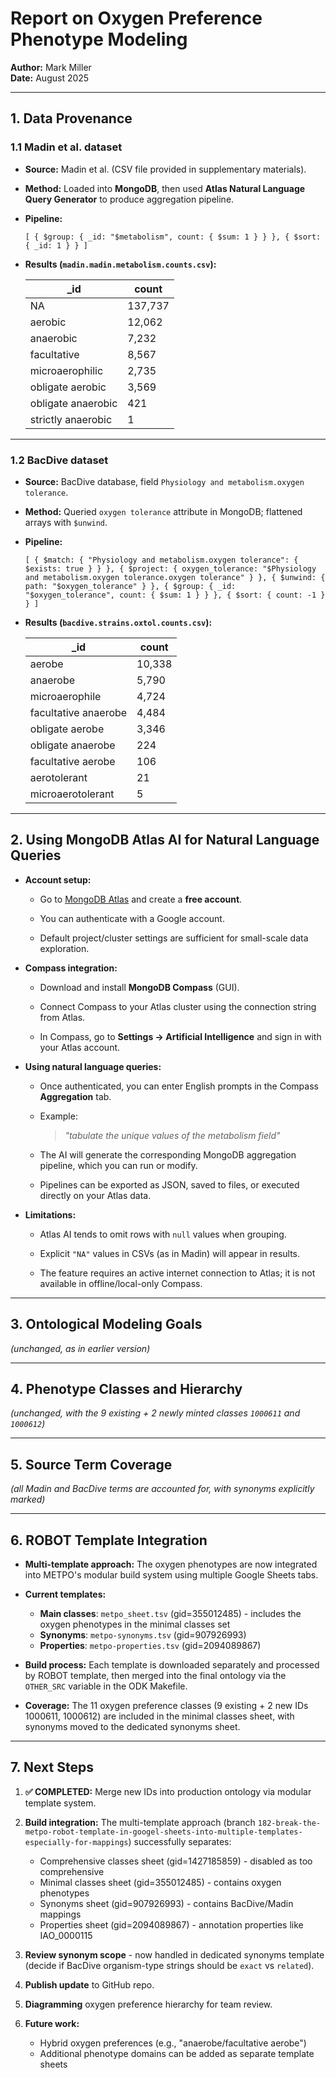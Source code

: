 # Report on Oxygen Preference Phenotype Modeling

**Author:** Mark Miller  
**Date:** August 2025

---

## 1. Data Provenance

### 1.1 Madin et al. dataset

- **Source:** Madin et al. (CSV file provided in supplementary materials).

- **Method:** Loaded into **MongoDB**, then used **Atlas Natural Language Query Generator** to produce aggregation pipeline.

- **Pipeline:**
  
  `[
    { $group: { _id: "$metabolism", count: { $sum: 1 } } },
    { $sort: { _id: 1 } }
  ]` 

- **Results (`madin.madin.metabolism.counts.csv`):**
  
  | _id                | count   |
  | ------------------ | ------- |
  | NA                 | 137,737 |
  | aerobic            | 12,062  |
  | anaerobic          | 7,232   |
  | facultative        | 8,567   |
  | microaerophilic    | 2,735   |
  | obligate aerobic   | 3,569   |
  | obligate anaerobic | 421     |
  | strictly anaerobic | 1       |

---

### 1.2 BacDive dataset

- **Source:** BacDive database, field `Physiology and metabolism.oxygen tolerance`.

- **Method:** Queried `oxygen tolerance` attribute in MongoDB; flattened arrays with `$unwind`.

- **Pipeline:**
  
  `[
    { $match: { "Physiology and metabolism.oxygen tolerance": { $exists: true } } },
    { $project: { oxygen_tolerance: "$Physiology and metabolism.oxygen tolerance.oxygen tolerance" } },
    { $unwind: { path: "$oxygen_tolerance" } },
    { $group: { _id: "$oxygen_tolerance", count: { $sum: 1 } } },
    { $sort: { count: -1 } }
  ]` 

- **Results (`bacdive.strains.oxtol.counts.csv`):**
  
  | _id                  | count  |
  | -------------------- | ------ |
  | aerobe               | 10,338 |
  | anaerobe             | 5,790  |
  | microaerophile       | 4,724  |
  | facultative anaerobe | 4,484  |
  | obligate aerobe      | 3,346  |
  | obligate anaerobe    | 224    |
  | facultative aerobe   | 106    |
  | aerotolerant         | 21     |
  | microaerotolerant    | 5      |

---

## 2. Using MongoDB Atlas AI for Natural Language Queries

- **Account setup:**
  
  - Go to [MongoDB Atlas](https://www.mongodb.com/atlas) and create a **free account**.
  
  - You can authenticate with a Google account.
  
  - Default project/cluster settings are sufficient for small-scale data exploration.

- **Compass integration:**
  
  - Download and install **MongoDB Compass** (GUI).
  
  - Connect Compass to your Atlas cluster using the connection string from Atlas.
  
  - In Compass, go to **Settings → Artificial Intelligence** and sign in with your Atlas account.

- **Using natural language queries:**
  
  - Once authenticated, you can enter English prompts in the Compass **Aggregation** tab.
  
  - Example:
    
    > *"tabulate the unique values of the metabolism field"*
  
  - The AI will generate the corresponding MongoDB aggregation pipeline, which you can run or modify.
  
  - Pipelines can be exported as JSON, saved to files, or executed directly on your Atlas data.

- **Limitations:**
  
  - Atlas AI tends to omit rows with `null` values when grouping.
  
  - Explicit `"NA"` values in CSVs (as in Madin) will appear in results.
  
  - The feature requires an active internet connection to Atlas; it is not available in offline/local-only Compass.

---

## 3. Ontological Modeling Goals

*(unchanged, as in earlier version)*

---

## 4. Phenotype Classes and Hierarchy

*(unchanged, with the 9 existing + 2 newly minted classes `1000611` and `1000612`)*

---

## 5. Source Term Coverage

*(all Madin and BacDive terms are accounted for, with synonyms explicitly marked)*

---

## 6. ROBOT Template Integration

- **Multi-template approach:** The oxygen phenotypes are now integrated into METPO's modular build system using multiple Google Sheets tabs.

- **Current templates:**
  - **Main classes**: `metpo_sheet.tsv` (gid=355012485) - includes the oxygen phenotypes in the minimal classes set
  - **Synonyms**: `metpo-synonyms.tsv` (gid=907926993) 
  - **Properties**: `metpo-properties.tsv` (gid=2094089867)

- **Build process:** Each template is downloaded separately and processed by ROBOT template, then merged into the final ontology via the `OTHER_SRC` variable in the ODK Makefile.

- **Coverage:** The 11 oxygen preference classes (9 existing + 2 new IDs 1000611, 1000612) are included in the minimal classes sheet, with synonyms moved to the dedicated synonyms sheet.

---

## 7. Next Steps

1. **✅ COMPLETED:** Merge new IDs into production ontology via modular template system.

2. **Build integration:** The multi-template approach (branch `182-break-the-metpo-robot-template-in-googel-sheets-into-multiple-templates-especially-for-mappings`) successfully separates:
   - Comprehensive classes sheet (gid=1427185859) - disabled as too comprehensive 
   - Minimal classes sheet (gid=355012485) - contains oxygen phenotypes
   - Synonyms sheet (gid=907926993) - contains BacDive/Madin mappings
   - Properties sheet (gid=2094089867) - annotation properties like IAO_0000115

3. **Review synonym scope** - now handled in dedicated synonyms template (decide if BacDive organism-type strings should be `exact` vs `related`).

4. **Publish update** to GitHub repo.

5. **Diagramming** oxygen preference hierarchy for team review.

6. **Future work:** 
   - Hybrid oxygen preferences (e.g., "anaerobe/facultative aerobe")
   - Additional phenotype domains can be added as separate template sheets
